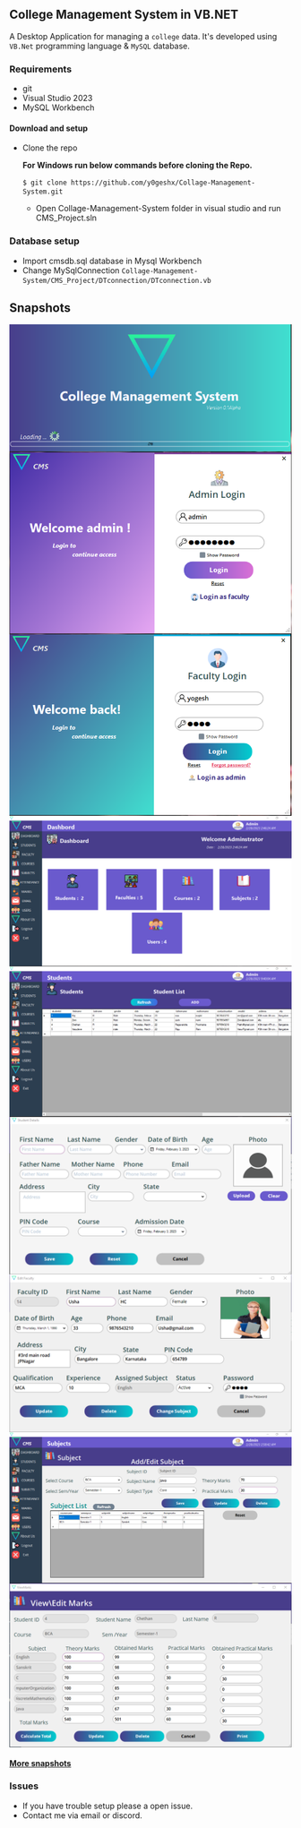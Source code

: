 ## College Management System in VB.NET

A Desktop Application for managing a `college` data. It's developed using `VB.Net` programming language & `MySQL` database.


### Requirements

- git
- Visual Studio 2023
- MySQL Workbench

#### Download and setup

- Clone the repo

  **For Windows run below commands before cloning the Repo.**

  ```
  $ git clone https://github.com/y0geshx/Collage-Management-System.git 

  ```
  - Open Collage-Management-System folder in visual studio and run CMS_Project.sln

### Database setup

- Import cmsdb.sql database in Mysql Workbench
- Change MySqlConnection `` Collage-Management-System/CMS_Project/DTconnection/DTconnection.vb ``


## Snapshots

<img src="snapshots/splash.png" align="center" alt="img" />

<img src="snapshots/AdminLogin.png" align="center" alt="img" />

<img  src="snapshots/FacultyLogin.png" align="center" alt="img" />

<img src="snapshots/Dashboard.png" align="center" alt="img" />

<img  src="snapshots/Student.png" align="center" alt="img" />

<img  src="snapshots/AddStudent.png" align="center" alt="img" />

<img  src="snapshots/EditFaculty.png" align="center" alt="img" />

<img src="snapshots/subject.png" align="center" alt="img" />

<img src="snapshots/EditMarks.png" align="center" alt="img" />

#### [More snapshots](snapshots/)

### Issues
- If you have trouble setup please a open issue.
- Contact me via email or discord.
